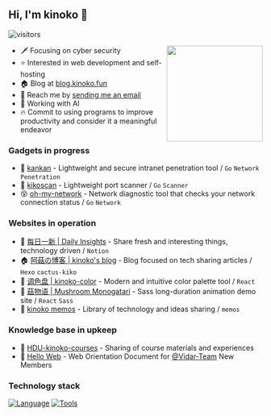 ## Hi, I'm kinoko 👋

![visitors](https://komarev.com/ghpvc/?username=usamikinoko)

<img style="height:190px;" align='right' src='https://github-readme-stats.vercel.app/api?username=ma5hr00m&theme=algolia&show_icons=true' />

- 🗡 Focusing on cyber security
- ⭐ Interested in web development and self-hosting
- 🏠 Blog at [blog.kinoko.fun](https://blog.kinoko.fun/)
- 📩 Reach me by [sending me an email](kzsoso@163.com)
- 🤖 Working with AI
- 🔥 Commit to using programs to improve productivity and consider it a meaningful endeavor

### Gadgets in progress

- 🚀 [kankan](https://github.com/ma5hr00m/kankan) - Lightweight and secure intranet penetration tool / `Go` `Network` `Penetration`
- 👀 [kikoscan](https://github.com/ma5hr00m/kikoscan) - Lightweight port scanner / `Go` `Scanner` 
- 😵 [oh-my-network](https://github.com/ma5hr00m/oh-my-network) - Network diagnostic tool that checks your network connection status / `Go` `Network`

### Websites in operation

- 🎉 [每日一新 | Daily Insights](https://www.kinoko.fun) - Share fresh and interesting things, technology driven / `Notion`
- 🏠 [阿菇の博客 | kinoko's blog](https://blog.kinoko.fun) - Blog focused on tech sharing articles / `Hexo` `cactus-kiko`
- 🎨 [调色盘 | kinoko-color](https://color.kinoko.fun) - Modern and intuitive color palette tool /  `React`
- 🌸 [菇物语 | Mushroom Monogatari](https://monogatari.kinoko.fun/) - Sass long-duration animation demo site / `React` `Sass`
- 🌙 [kinoko memos](https://memos.kinoko.fun) - Library of technology and ideas sharing / `memos`

### Knowledge base in upkeep

- 🏫 [HDU-kinoko-courses](https://github.com/HDU-Course/HDU-kinoko-courses) - Sharing of course materials and experiences
- 🌱 [Hello Web](https://github.com/ma5hr00m/hello-web) - Web Orientation Document for [@Vidar-Team](https://github.com/vidar-team) New Members

### Technology stack

[![Language](https://skillicons.dev/icons?i=python,nodejs,go,javascript,typescript,html,css,scss,java,php)](https://skillicons.dev/)
[![Tools](https://skillicons.dev/icons?i=windows,arch,github,vercel,bash,powershell,docker,vscode,vim,androidstudio,webstorm,obsidian,figma,blender)](https://skillicons.dev/)


<!-- flag{Ha_Ha_You_Find_Me} -->

